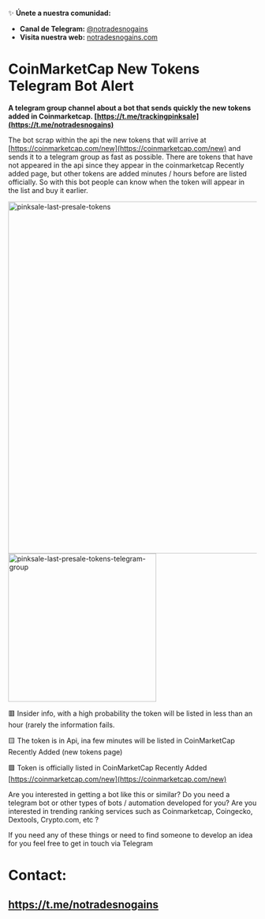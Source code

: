 ✨ **Únete a nuestra comunidad:**

- **Canal de Telegram:** [@notradesnogains](https://t.me/notradesnogains)
- **Visita nuestra web:** [notradesnogains.com](https://notradesnogains.com)


# CoinMarketCap New Tokens Telegram Bot Alert 
**A telegram group channel about a bot that sends quickly the new tokens added in Coinmarketcap. 
[https://t.me/trackingpinksale](https://t.me/notradesnogains)**


The bot scrap within the api the new tokens that will arrive at [https://coinmarketcap.com/new](https://coinmarketcap.com/new) and sends it to a telegram group as fast as possible.
There are tokens that have not appeared in the api since they appear in the coinmarketcap Recently added page, but other tokens are added minutes / hours before are listed officially. So with this bot people can know when the token will appear in the list and buy it earlier.


<img width="712" alt="pinksale-last-presale-tokens" src="https://user-images.githubusercontent.com/38754548/178304505-78d6ee73-72f9-46da-bfc5-1327cb11697b.png">

<img width="300" alt="pinksale-last-presale-tokens-telegram-group" src="https://user-images.githubusercontent.com/38754548/178309006-56553298-1b3a-4cdf-b2c2-aec1c8222312.png">



🟥 Insider info, with a high probability the token will be listed in less than an hour (rarely the information fails.

🟨 The token is in Api, ina few minutes will be listed in CoinMarketCap Recently Added (new tokens page)

🟩 Token is officially listed in CoinMarketCap Recently Added [https://coinmarketcap.com/new](https://coinmarketcap.com/new)



Are you interested in getting a bot like this or similar?
Do you need a telegram bot or other types of bots / automation developed for you?
Are you interested in trending ranking services such as Coinmarketcap, Coingecko, Dextools, Crypto.com, etc ?

If you need any of these things or need to find someone to develop an idea for you feel free to get in touch via Telegram

# **Contact:**
## **https://t.me/notradesnogains**
